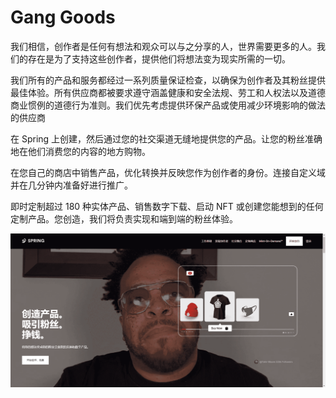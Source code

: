 # Gang Goods

我们相信，创作者是任何有想法和观众可以与之分享的人，世界需要更多的人。我们的存在是为了支持这些创作者，提供他们将想法变为现实所需的一切。

我们所有的产品和服务都经过一系列质量保证检查，以确保为创作者及其粉丝提供最佳体验。所有供应商都被要求遵守涵盖健康和安全法规、劳工和人权法以及道德商业惯例的道德行为准则。我们优先考虑提供环保产品或使用减少环境影响的做法的供应商

在 Spring 上创建，然后通过您的社交渠道无缝地提供您的产品。让您的粉丝准确地在他们消费您的内容的地方购物。

在您自己的商店中销售产品，优化转换并反映您作为创作者的身份。连接自定义域并在几分钟内准备好进行推广。

即时定制超过 180 种实体产品、销售数字下载、启动 NFT 或创建您能想到的任何定制产品。您创造，我们将负责实现和端到端的粉丝体验。

![nft](749a6798-51d8-4722-b855-86b75920d9a3_.png)
